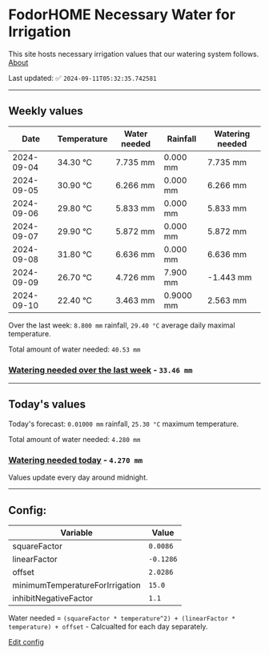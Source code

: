 # FodorHOME Necessary Water for Irrigation

This site hosts necessary irrigation values that our watering system follows. [About](https://github.com/redyau/irrigation)

Last updated: ✅ `2024-09-11T05:32:35.742581`

---

## Weekly values

| Date | Temperature | Water needed | Rainfall | Watering needed |
|-----|-----|-----|-----|-----|
| 2024-09-04 | 34.30 °C | 7.735 mm | 0.000 mm | 7.735 mm |
| 2024-09-05 | 30.90 °C | 6.266 mm | 0.000 mm | 6.266 mm |
| 2024-09-06 | 29.80 °C | 5.833 mm | 0.000 mm | 5.833 mm |
| 2024-09-07 | 29.90 °C | 5.872 mm | 0.000 mm | 5.872 mm |
| 2024-09-08 | 31.80 °C | 6.636 mm | 0.000 mm | 6.636 mm |
| 2024-09-09 | 26.70 °C | 4.726 mm | 7.900 mm | -1.443 mm |
| 2024-09-10 | 22.40 °C | 3.463 mm | 0.9000 mm | 2.563 mm |


Over the last week: `8.800 mm` rainfall, `29.40 °C` average daily maximal temperature.

Total amount of water needed: `40.53 mm`

### [Watering needed over the last week](lastweek.txt) - `33.46 mm`

---

## Today's values

Today's forecast: `0.01000 mm` rainfall, `25.30 °C` maximum temperature.

Total amount of water needed: `4.280 mm`

### [Watering needed today](today.txt) - `4.270 mm`

Values update every day around midnight.

---

## Config:

| Variable | Value |
|-----|-----|
| squareFactor | `0.0086` |
| linearFactor | `-0.1286` |
| offset | `2.0286` |
| minimumTemperatureForIrrigation | `15.0` |
| inhibitNegativeFactor | `1.1` |

Water needed = `(squareFactor * temperature^2) + (linearFactor * temperature) + offset` - Calcualted for each day separately.

[Edit config](https://github.com/RedyAu/irrigation/edit/main/config.json)
